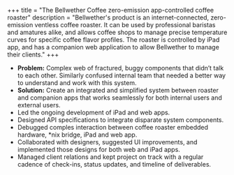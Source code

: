 +++
title = "The Bellwether Coffee zero-emission app-controlled coffee roaster"
description = "Bellwether's product is an internet-connected, zero-emission ventless coffee roaster. It can be used by professional baristas and amatures alike, and allows coffee shops to manage precise temperature curves for specific coffee flavor profiles. The roaster is controlled by iPad app, and has a companion web application to allow Bellwether to manage their clients."
+++

* **Problem:** Complex web of fractured, buggy components that didn’t talk to each other. Similarly confused internal team that needed a better way to understand and work with this system.
* **Solution:** Create an integrated and simplified system between roaster and companion apps that works seamlessly for both internal users and external users.
* Led the ongoing development of iPad and web apps.
* Designed API specifications to integrate disparate system components.
* Debugged comples interaction between coffee roaster embedded hardware, \*nix bridge, iPad and web app.
* Collaborated with designers, suggested UI improvements, and implemented those designs for both web and iPad apps.
* Managed client relations and kept project on track with a regular cadence of check-ins, status updates, and timeline of deliverables.
